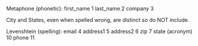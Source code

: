 Metaphone (phonetic):
first_name                  1
last_name                   2
company                     3

City and States, even when spelled wrong, are distinct so do NOT include.

Levenshtein (spelling):
email                       4
address1                    5
address2                    6
zip                         7
state (acronym)             10 
phone                       11